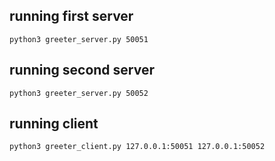 ## running first server
```
python3 greeter_server.py 50051
```

## running second server
```
python3 greeter_server.py 50052
```

## running client
```
python3 greeter_client.py 127.0.0.1:50051 127.0.0.1:50052
```
